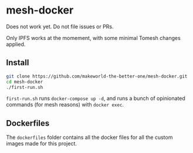 # mesh-docker

Does not work yet. Do not file issues or PRs.

Only IPFS works at the momement, with some minimal Tomesh changes applied.

## Install
```bash
git clone https://github.com/makeworld-the-better-one/mesh-docker.git
cd mesh-docker
./first-run.sh
```
`first-run.sh` runs `docker-compose up -d`, and runs a bunch of opinionated commands (for mesh reasons)
with `docker exec`.


## Dockerfiles
The `dockerfiles` folder contains all the docker files for all the custom images made for this project.
